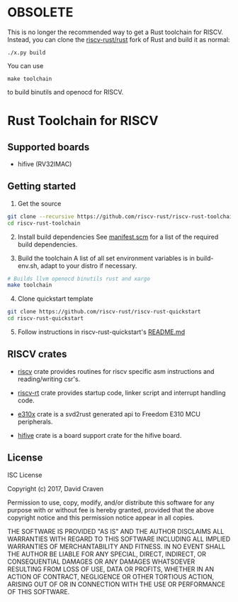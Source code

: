 # OBSOLETE

This is no longer the recommended way to get a Rust toolchain for RISCV.
Instead, you can clone the [riscv-rust/rust](https://github.com/riscv-rust/rust)
fork of Rust and build it as normal:

    ./x.py build

You can use

    make toolchain

to build binutils and openocd for RISCV.

# Rust Toolchain for RISCV
## Supported boards
* hifive (RV32IMAC)

## Getting started
1. Get the source
```sh
git clone --recursive https://github.com/riscv-rust/riscv-rust-toolchain
cd riscv-rust-toolchain
```

2. Install build dependencies
See [manifest.scm](https://github.com/riscv-rust/riscv-rust-toolchain/blob/master/manifest.scm)
for a list of the required build dependencies.

3. Build the toolchain
A list of all set environment variables is in build-env.sh, adapt
to your distro if necessary.

```sh
# Builds llvm openocd binutils rust and xargo
make toolchain
```

4. Clone quickstart template
```sh
git clone https://github.com/riscv-rust/riscv-rust-quickstart
cd riscv-rust-quickstart
```

5. Follow instructions in riscv-rust-quickstart's [README.md](https://github.com/riscv-rust/riscv-rust-quickstart/blob/master/README.md)

## RISCV crates
* [riscv](https://github.com/riscv-rust/riscv) crate provides routines for riscv
specific asm instructions and reading/writing csr's.

* [riscv-rt](https://github.com/riscv-rust/riscv-rt) crate provides startup code,
linker script and interrupt handling code.

* [e310x](https://github.com/riscv-rust/e310x) crate is a svd2rust generated api
to Freedom E310 MCU peripherals.

* [hifive](https://github.com/riscv-rust/hifive) crate is a board support crate for
the hifive board.

## License
ISC License

Copyright (c) 2017, David Craven

Permission to use, copy, modify, and/or distribute this software for any
purpose with or without fee is hereby granted, provided that the above
copyright notice and this permission notice appear in all copies.

THE SOFTWARE IS PROVIDED "AS IS" AND THE AUTHOR DISCLAIMS ALL WARRANTIES WITH
REGARD TO THIS SOFTWARE INCLUDING ALL IMPLIED WARRANTIES OF MERCHANTABILITY
AND FITNESS. IN NO EVENT SHALL THE AUTHOR BE LIABLE FOR ANY SPECIAL, DIRECT,
INDIRECT, OR CONSEQUENTIAL DAMAGES OR ANY DAMAGES WHATSOEVER RESULTING FROM
LOSS OF USE, DATA OR PROFITS, WHETHER IN AN ACTION OF CONTRACT, NEGLIGENCE
OR OTHER TORTIOUS ACTION, ARISING OUT OF OR IN CONNECTION WITH THE USE OR
PERFORMANCE OF THIS SOFTWARE.

